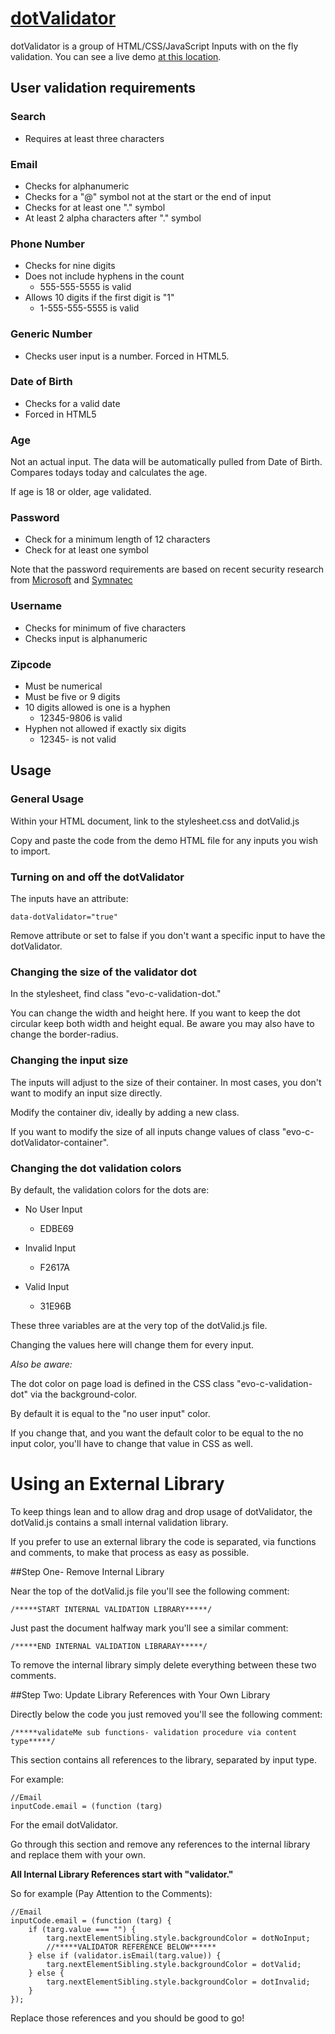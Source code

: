 # [dotValidator](https://nathanjplummer.github.io/dotValidator/)


dotValidator is a group of HTML/CSS/JavaScript Inputs with on the fly validation.  You can see a live demo [at this location](https://nathanjplummer.github.io/Projects/dotValidator/).

## User validation requirements

### Search

- Requires at least three characters

### Email

- Checks for alphanumeric
- Checks for a "@" symbol not at the start or the end of input
- Checks for at least one "." symbol
- At least 2 alpha characters after "." symbol

### Phone Number

- Checks for nine digits
- Does not include hyphens in the count
	- 555-555-5555 is valid
- Allows 10 digits if the first digit is "1"
	- 1-555-555-5555 is valid
	
### Generic Number

- Checks user input is a number.  Forced in HTML5.

### Date of Birth

- Checks for a valid date
- Forced in HTML5

### Age

Not an actual input.  The data will be automatically pulled from Date of Birth.  Compares todays today and calculates the age.

If age is 18 or older, age validated.

### Password

- Check for a minimum length of 12 characters
- Check for at least one symbol

Note that the password requirements are based on recent security research from [Microsoft](https://www.semperis.com/microsoft-upends-traditional-password-recommendations-with-significant-new-guidance/) and [Symnatec](https://www.technologyreview.com/s/542576/youve-been-misled-about-what-makes-a-good-password/)

### Username

- Checks for minimum of five characters
- Checks input is alphanumeric

### Zipcode

- Must be numerical
- Must be five or 9 digits
- 10 digits allowed is one is a hyphen
	- 12345-9806 is valid
- Hyphen not allowed if exactly six digits
	- 12345- is not valid
	
## Usage

### General Usage

Within your HTML document, link to the stylesheet.css and dotValid.js

Copy and paste the code from the demo HTML file for any inputs you wish to import.

### Turning on and off the dotValidator

The inputs have an attribute:

	data-dotValidator="true"
	
Remove attribute or set to false if you don't want a specific input to have the dotValidator.

### Changing the size of the validator dot

In the stylesheet, find class "evo-c-validation-dot."

You can change the width and height here.  If you want to keep the dot circular keep both width and height equal.  Be aware you may also have to change the border-radius.

### Changing the input size

The inputs will adjust to the size of their container.  In most cases, you don't want to modify an input size directly.

Modify the container div, ideally by adding a new class.

If you want to modify the size of all inputs change values of class "evo-c-dotValidator-container".

### Changing the dot validation colors

By default, the validation colors for the dots are:

- No User Input
	- EDBE69
 
 - Invalid Input
 	- F2617A
 	
 - Valid Input
 	- 31E96B
 	
 These three variables are at the very top of the dotValid.js file.
 
 Changing the values here will change them for every input.
 
 *Also be aware:*
 
 The dot color on page load is defined in the CSS class "evo-c-validation-dot" via the background-color.
 
By default it is equal to the "no user input" color.
 
If you change that, and you want the default color to be equal to the no input color, you'll have to change that value in CSS as well.
 
# Using an External Library
 
To keep things lean and to allow drag and drop usage of dotValidator, the dotValid.js contains a small internal validation library.

If you prefer to use an external library the code is separated, via functions and comments, to make that process as easy as possible.

##Step One- Remove Internal Library

Near the top of the dotValid.js file you'll see the following comment:

	/*****START INTERNAL VALIDATION LIBRARY*****/
	
Just past the document halfway mark you'll see a similar comment:

	/*****END INTERNAL VALIDATION LIBRARAY*****/
	
To remove the internal library simply delete everything between these two comments.

##Step Two: Update Library References with Your Own Library

Directly below the code you just removed you'll see the following comment:

	/*****validateMe sub functions- validation procedure via content type*****/
	
This section contains all references to the library, separated by input type.

For example:

	//Email
	inputCode.email = (function (targ)
	
For the email dotValidator.

Go through this section and remove any references to the internal library and replace them with your own.

**All Internal Library References start with "validator."**

So for example (Pay Attention to the Comments):

	//Email
	inputCode.email = (function (targ) {
	    if (targ.value === "") {
	        targ.nextElementSibling.style.backgroundColor = dotNoInput;
	        //*****VALIDATOR REFERENCE BELOW******
	    } else if (validator.isEmail(targ.value)) {
	        targ.nextElementSibling.style.backgroundColor = dotValid;
	    } else {
	        targ.nextElementSibling.style.backgroundColor = dotInvalid;
	    }
	});
	
Replace those references and you should be good to go!

